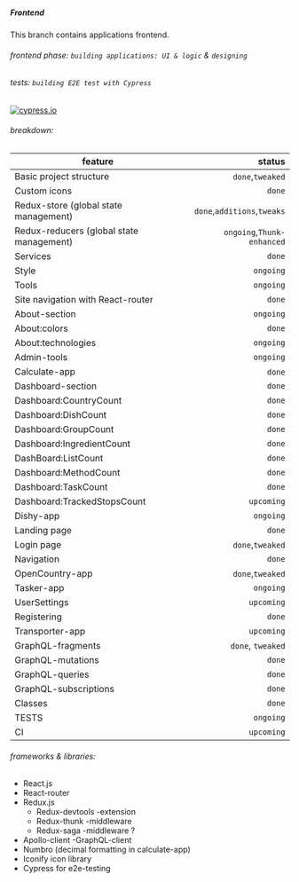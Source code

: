 ##### Frontend

This branch contains applications frontend.

###### frontend phase: `building applications: UI & logic` & `designing`

###### tests: `building E2E test with Cypress`

[![cypress.io](https://badgen.net/badge/icon/cypress/grey?icon=https://raw.githubusercontent.com/cypress-io/cypress-icons/master/src/favicon/favicon.ico&label)](https://www.cypress.io/)

###### breakdown:

feature | status
------- | -----:
Basic project structure | `done`,`tweaked`
Custom icons | `done`
Redux-store (global state management) | `done`,`additions`,`tweaks`
Redux-reducers (global state management) | `ongoing`,`Thunk-enhanced`
Services | `done`
Style | `ongoing`
Tools | `ongoing`
Site navigation with React-router | `done`
About-section | `ongoing`
About:colors | `done`
About:technologies | `ongoing`
Admin-tools | `ongoing`
Calculate-app | `done`
Dashboard-section | `done`
Dashboard:CountryCount | `done`
Dashboard:DishCount | `done`
Dashboard:GroupCount | `done`
Dashboard:IngredientCount | `done`
DashBoard:ListCount | `done`
Dashboard:MethodCount | `done`
Dashboard:TaskCount | `done`
Dashboard:TrackedStopsCount | `upcoming`
Dishy-app | `ongoing`
Landing page | `done`
Login page | `done`,`tweaked`
Navigation | `done`
OpenCountry-app | `done`,`tweaked`
Tasker-app | `ongoing`
UserSettings | `upcoming`
Registering | `done`
Transporter-app | `upcoming`
GraphQL-fragments | `done`, `tweaked`
GraphQL-mutations | `done`
GraphQL-queries | `done`
GraphQL-subscriptions | `done`
Classes | `done`
TESTS | `ongoing`
CI | `upcoming`

###### frameworks & libraries:

- React.js
- React-router
- Redux.js
    - Redux-devtools -extension
    - Redux-thunk -middleware
    - Redux-saga -middleware ?
- Apollo-client -GraphQL-client
- Numbro (decimal formatting in calculate-app)
- Iconify icon library
- Cypress for e2e-testing
